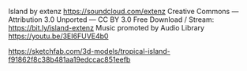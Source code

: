Island by extenz https://soundcloud.com/extenz
Creative Commons — Attribution 3.0 Unported — CC BY 3.0
Free Download / Stream: https://bit.ly/island-extenz
Music promoted by Audio Library https://youtu.be/3EI6FUVE4b0

https://sketchfab.com/3d-models/tropical-island-f91862f8c38b481aa19edccac851eefb
